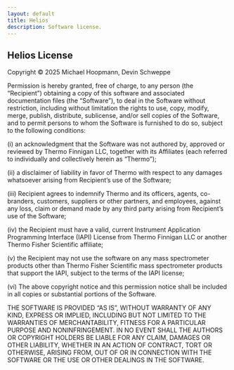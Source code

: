 ```yaml
---
layout: default
title: Helios
description: Software license.
---
```


## Helios License

Copyright © 2025 Michael Hoopmann, Devin Schweppe

Permission is hereby granted, free of charge, to any person (the “Recipient”) obtaining a copy of this 
software and associated documentation files (the “Software”), to deal in the Software without restriction, 
including without limitation the rights to use, copy, modify, merge, publish, distribute, sublicense, 
and/or sell copies of the Software, and to permit persons to whom the Software is furnished to do so, 
subject to the following conditions:

  (i)   an acknowledgment that the Software was not authored by, approved or reviewed by Thermo Finnigan LLC, 
        together with its Affiliates (each referred to individually and collectively herein as “Thermo”);

  (ii)  a disclaimer of liability in favor of Thermo with respect to any damages whatsoever arising from 
        Recipient’s use of the Software;
	   
  (iii) Recipient agrees to indemnify Thermo and its officers, agents, co-branders, customers, suppliers or 
        other partners, and employees, against any loss, claim or demand made by any third party arising 
		from Recipient’s use of the Software;
		
  (iv)  the Recipient must have a valid, current Instrument Application Programming Interface (IAPI) License 
        from Thermo Finnigan LLC or another Thermo Fisher Scientific affiliate;
  
  (v)  the Recipient may not use the software on any mass spectrometer products other than Thermo Fisher 
       Scientific mass spectrometer products that support the IAPI, subject to the terms of the IAPI license;

  (vi) The above copyright notice and this permission notice shall be included in all copies or substantial 
       portions of the Software.
	   
THE SOFTWARE IS PROVIDED “AS IS”, WITHOUT WARRANTY OF ANY KIND, EXPRESS OR IMPLIED, INCLUDING BUT NOT LIMITED 
TO THE WARRANTIES OF MERCHANTABILITY, FITNESS FOR A PARTICULAR PURPOSE AND NONINFRINGEMENT. IN NO EVENT SHALL 
THE AUTHORS OR COPYRIGHT HOLDERS BE LIABLE FOR ANY CLAIM, DAMAGES OR OTHER LIABILITY, WHETHER IN AN ACTION OF 
CONTRACT, TORT OR OTHERWISE, ARISING FROM, OUT OF OR IN CONNECTION WITH THE SOFTWARE OR THE USE OR OTHER 
DEALINGS IN THE SOFTWARE.
